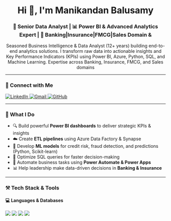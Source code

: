 <h1 align="center">Hi 👋, I'm Manikandan Balusamy</h1>
<h3 align="center">🎯 Senior Data Analyst | 📊 Power BI & Advanced Analytics Expert | 🏦 Banking|Insurance|FMCG|Sales Domain &</h3>

<p align="center">
Seasoned Business Intelligence & Data Analyst (12+ years) building end-to-end analytics solutions. I transform raw data into actionable insights and Key Performance Indicators (KPIs) using Power BI, Azure, Python, SQL, and Machine Learning. Expertise across Banking, Insurance, FMCG, and Sales domains</p>

---

### 🔗 Connect with Me
<p align="left">
  <a href="https://www.linkedin.com/in/manikandan-balusamy-498b4715a/" target="_blank">
    <img src="https://img.shields.io/badge/LinkedIn-blue?style=for-the-badge&logo=linkedin&logoColor=white" alt="LinkedIn" />
  </a>
  <a href="mailto:balumani.india@gmail.com" target="_blank">
    <img src="https://img.shields.io/badge/Gmail-red?style=for-the-badge&logo=gmail&logoColor=white" alt="Gmail" />
  </a>
  <a href="https://github.com/manikandan2112" target="_blank">
    <img src="https://img.shields.io/badge/GitHub-181717?style=for-the-badge&logo=github&logoColor=white" alt="GitHub" />
  </a>
</p>

---

### 💼 What I Do
- 🔍 Build powerful **Power BI dashboards** to deliver strategic KPIs & insights
- ☁️ Create **ETL pipelines** using Azure Data Factory & Synapse
- 🧠 Develop **ML models** for credit risk, fraud detection, and predictions (Python, Scikit-learn)
- 🧾 Optimize SQL queries for faster decision-making
- 🤖 Automate business tasks using **Power Automate & Power Apps**
- 📊 Help leadership make data-driven decisions in **Banking & Insurance**

---

### ⚒️ Tech Stack & Tools
#### 💻 Languages & Databases
<p align="left">
  <img src="https://img.shields.io/badge/Python-3776AB?style=flat&logo=python&logoColor=white"/>
  <img src="https://img.shields.io/badge/SQL-4479A1?style=flat&logo=postgresql&logoColor=white"/>
  <img src="https://img.shields.io/badge/MSSQL-CC2927?style=flat&logo=microsoft-sql-server&logoColor=white"/>
  <img src="https://img.shields.io/badge/MySQL-005C84?style=flat&logo=mysql&logoColor=white"/>
  <img src="https://img.shields.io/badge/Oracle
